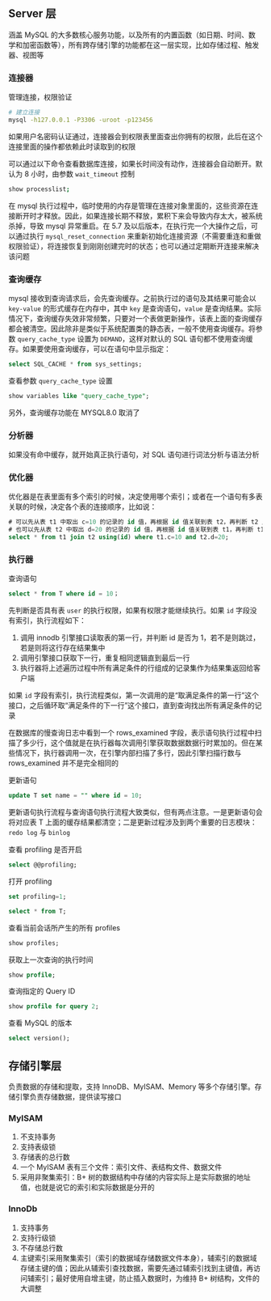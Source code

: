## Server 层
涵盖 MySQL 的大多数核心服务功能，以及所有的内置函数（如日期、时间、数学和加密函数等），所有跨存储引擎的功能都在这一层实现，比如存储过程、触发器、视图等

### 连接器
管理连接，权限验证

```sh
# 建立连接
mysql -h127.0.0.1 -P3306 -uroot -p123456
```

如果用户名密码认证通过，连接器会到权限表里面查出你拥有的权限，此后在这个连接里面的操作都依赖此时读取到的权限

可以通过以下命令查看数据库连接，如果长时间没有动作，连接器会自动断开。默认为 8 小时，由参数 `wait_timeout` 控制
```sh
show processlist;
```

在 mysql 执行过程中，临时使用的内存是管理在连接对象里面的，这些资源在连接断开时才释放。因此，如果连接长期不释放，累积下来会导致内存太大，被系统杀掉，导致 mysql 异常重启。在 5.7 及以后版本，在执行完一个大操作之后，可以通过执行 `mysql_reset_connection` 来重新初始化连接资源（不需要重连和重做权限验证），将连接恢复到刚刚创建完时的状态；也可以通过定期断开连接来解决该问题

### 查询缓存
mysql 接收到查询请求后，会先查询缓存。之前执行过的语句及其结果可能会以 `key-value` 的形式缓存在内存中，其中 `key` 是查询语句，`value` 是查询结果。实际情况下，查询缓存失效非常频繁，只要对一个表做更新操作，该表上面的查询缓存都会被清空。因此除非是类似于系统配置类的静态表，一般不使用查询缓存。将参数 `query_cache_type` 设置为 `DEMAND`，这样对默认的 SQL 语句都不使用查询缓存。如果要使用查询缓存，可以在语句中显示指定：
```sql
select SQL_CACHE * from sys_settings;
```

查看参数 `query_cache_type` 设置
```sql
show variables like "query_cache_type";
```

另外，查询缓存功能在 MYSQL8.0 取消了

### 分析器
如果没有命中缓存，就开始真正执行语句，对 SQL 语句进行词法分析与语法分析

### 优化器
优化器是在表里面有多个索引的时候，决定使用哪个索引；或者在一个语句有多表关联的时候，决定各个表的连接顺序，比如说：
```sql
# 可以先从表 t1 中取出 c=10 的记录的 id 值，再根据 id 值关联到表 t2，再判断 t2 里面 d 的值是否等于 20
# 也可以先从表 t2 中取出 d=20 的记录的 id 值，再根据 id 值关联到表 t1，再判断 t1 里面 c 的值是否等于 10
select * from t1 join t2 using(id) where t1.c=10 and t2.d=20;
```

### 执行器
查询语句
```sql
select * from T where id = 10；
```
先判断是否具有表 `user` 的执行权限，如果有权限才能继续执行。如果 `id` 字段没有索引，执行流程如下：
1. 调用 innodb 引擎接口读取表的第一行，并判断 id 是否为 1，若不是则跳过，若是则将这行存在结果集中
2. 调用引擎接口获取下一行，重复相同逻辑直到最后一行
3. 执行器将上述遍历过程中所有满足条件的行组成的记录集作为结果集返回给客户端

如果 `id` 字段有索引，执行流程类似，第一次调用的是“取满足条件的第一行”这个接口，之后循环取“满足条件的下一行”这个接口，直到查询找出所有满足条件的记录

在数据库的慢查询日志中看到一个 rows_examined 字段，表示语句执行过程中扫描了多少行，这个值就是在执行器每次调用引擎获取数据数据行时累加的。但在某些情况下，执行器调用一次，在引擎内部扫描了多行，因此引擎扫描行数与 rows_examined 并不是完全相同的

更新语句
```sql
update T set name = "" where id = 10;
```
更新语句执行流程与查询语句执行流程大致类似，但有两点注意。一是更新语句会将对应表 T 上面的缓存结果都清空；二是更新过程涉及到两个重要的日志模块：`redo log` 与 `binlog`

查看 profiling 是否开启
```sql
select @@profiling;
```
打开 profiling
```sql
set profiling=1;
```
```sql
select * from T;
```
查看当前会话所产生的所有 profiles
```sql
show profiles;
```
获取上一次查询的执行时间
```sql
show profile;
```
查询指定的 Query ID
```sql
show profile for query 2;
```

查看 MySQL 的版本
```sql
select version();
```


## 存储引擎层
负责数据的存储和提取，支持 InnoDB、MyISAM、Memory 等多个存储引擎。存储引擎负责存储数据，提供读写接口

### MyISAM
1. 不支持事务
2. 支持表级锁
3. 存储表的总行数
4. 一个 MyISAM 表有三个文件：索引文件、表结构文件、数据文件
5. 采用非聚集索引：B+ 树的数据结构中存储的内容实际上是实际数据的地址值，也就是说它的索引和实际数据是分开的

### InnoDb
1. 支持事务
2. 支持行级锁
3. 不存储总行数
4. 主键索引采用聚集索引（索引的数据域存储数据文件本身），辅索引的数据域存储主键的值；因此从辅索引查找数据，需要先通过辅索引找到主键值，再访问辅索引；最好使用自增主键，防止插入数据时，为维持 B+ 树结构，文件的大调整